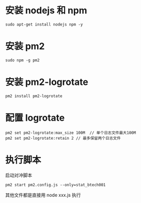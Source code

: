 # 安装 nodejs 和 npm

```Shell
sudo apt-get install nodejs npm -y
```

# 安装 pm2

```Shell
sudo npm -g pm2
```

# 安装 pm2-logrotate

```Shell
pm2 install pm2-logrotate
```

# 配置 logrotate

```Shell
pm2 set pm2-logrotate:max_size 100M  // 单个日志文件最大100M
pm2 set pm2-logrotate:retain 2 // 最多保留两个日志文件
```

# 执行脚本

启动对冲脚本

```Shell
pm2 start pm2.config.js --only=stat_btech001
```

其他文件都是直接用 node xxx.js 执行
